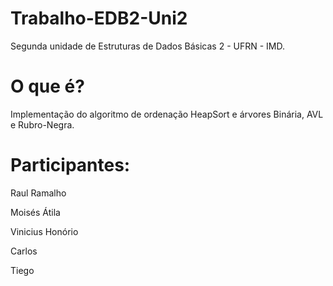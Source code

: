 # Trabalho-EDB2-Uni2
Segunda unidade de Estruturas de Dados Básicas 2 - UFRN - IMD.

# O que é?
Implementação do algoritmo de ordenação HeapSort e árvores Binária, AVL e Rubro-Negra. 

# Participantes:
Raul Ramalho

Moisés Átila

Vinicius Honório

Carlos

Tiego